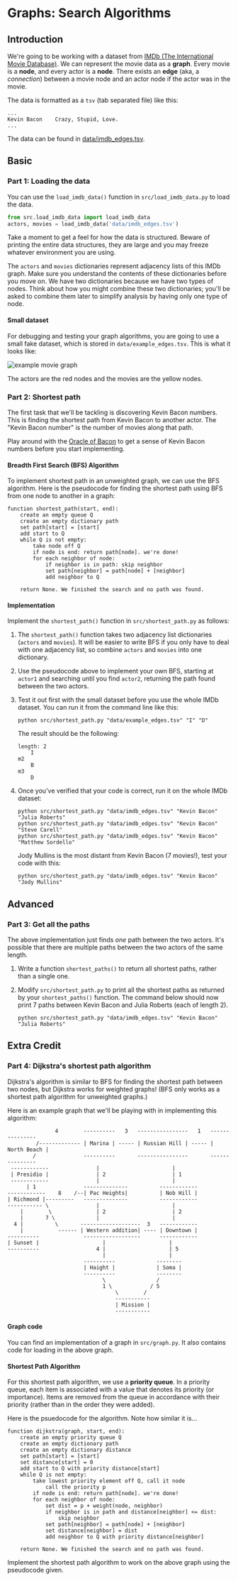 # Graphs: Search Algorithms

## Introduction

We're going to be working with a dataset from [IMDb (The International Movie Database)](http://www.imdb.com/). We can represent the movie data as a **graph**. Every movie is a **node**, and every actor is a **node**. There exists an **edge** (aka, a _connection_) between a movie node and an actor node if the actor was in the movie.

The data is formatted as a `tsv` (tab separated file) like this:

```
...
Kevin Bacon    Crazy, Stupid, Love.
...
```

The data can be found in [data/imdb_edges.tsv](data/imdb_edges.tsv).

## Basic
### Part 1: Loading the data

You can use the `load_imdb_data()` function in `src/load_imdb_data.py` to load the data.

```python
from src.load_imdb_data import load_imdb_data
actors, movies = load_imdb_data('data/imdb_edges.tsv')
```

Take a moment to get a feel for how the data is structured.  Beware of printing the entire data structures, they are large and you may freeze whatever environment you are using.

The `actors` and `movies` dictionaries represent adjacency lists of this IMDb graph. Make sure you understand the contents of these dictionaries before you move on. We have two dictionaries because we have two types of nodes. Think about how you might combine these two dictionaries; you'll be asked to combine them later to simplify analysis by having only one type of node.

#### Small dataset

For debugging and testing your graph algorithms, you are going to use a small fake dataset, which is stored in `data/example_edges.tsv`. This is what it looks like:

![example movie graph](images/example_graph.png)

The actors are the red nodes and the movies are the yellow nodes.

### Part 2: Shortest path

The first task that we'll be tackling is discovering Kevin Bacon numbers. This is finding the shortest path from Kevin Bacon to another actor. The "Kevin Bacon number" is the number of movies along that path.

Play around with the [Oracle of Bacon](https://oracleofbacon.org/) to get a sense of Kevin Bacon numbers before you start implementing.

#### Breadth First Search (BFS) Algorithm

To implement shortest path in an unweighted graph, we can use the BFS algorithm. Here is the pseudocode for finding the shortest path using BFS from one node to another in a graph:

```
function shortest_path(start, end):
    create an empty queue Q
    create an empty dictionary path
    set path[start] = [start]
    add start to Q
    while Q is not empty:
        take node off Q
        if node is end: return path[node]. we're done!
        for each neighbor of node:
            if neighbor is in path: skip neighbor
            set path[neighbor] = path[node] + [neighbor]
            add neighbor to Q

    return None. We finished the search and no path was found.
```

#### Implementation

Implement the `shortest_path()` function in `src/shortest_path.py` as follows:

1. The `shortest_path()` function takes two adjacency list dictionaries (`actors` and `movies`). It will be easier to write BFS if you only have to deal with one adjacency list, so combine `actors` and `movies` into one dictionary.

2. Use the pseudocode above to implement your own BFS, starting at `actor1` and searching until you find `actor2`, returning the path found between the two actors.

3. Test it out first with the small dataset before you use the whole IMDb dataset. You can run it from the command line like this:

    ```
    python src/shortest_path.py "data/example_edges.tsv" "I" "D"
    ```

    The result should be the following:
    ```
    length: 2
        I
    m2
        B
    m3
        D
    ```

4. Once you've verified that your code is correct, run it on the whole IMDb dataset:

    ```
    python src/shortest_path.py "data/imdb_edges.tsv" "Kevin Bacon" "Julia Roberts"
    python src/shortest_path.py "data/imdb_edges.tsv" "Kevin Bacon" "Steve Carell"
    python src/shortest_path.py "data/imdb_edges.tsv" "Kevin Bacon" "Matthew Sordello"
    ```

    Jody Mullins is the most distant from Kevin Bacon (7 movies!), test your code with this:
    ```
    python src/shortest_path.py "data/imdb_edges.tsv" "Kevin Bacon" "Jody Mullins"
    ```

## Advanced
### Part 3: Get all the paths

The above implementation just finds _one_ path between the two actors. It's possible that there are multiple paths between the two actors of the same length.

1. Write a function `shortest_paths()` to return all shortest paths, rather than a single one.

2. Modify `src/shortest_path.py` to print all the shortest paths as returned by your `shortest_paths()` function. The command below should now print 7 paths between Kevin Bacon and Julia Roberts (each of length 2).

    ```
    python src/shortest_path.py "data/imdb_edges.tsv" "Kevin Bacon" "Julia Roberts"
    ```


## Extra Credit
### Part 4: Dijkstra's shortest path algorithm

Dijkstra's algorithm is similar to BFS for finding the shortest path between two nodes, but Dijkstra works for weighted graphs! (BFS only works as a shortest path algorithm for unweighted graphs.)

Here is an example graph that we'll be playing with in implementing this algorithm:

```
               4        ----------   3   ----------------   1   ---------------
         /------------- | Marina | ----- | Russian Hill | ----- | North Beach |
        /               ----------       ----------------       ---------------
 ------------               |                       |
 | Presidio |               | 2                     | 1
 ------------               |                       |
      | 1               --------------          ------------
------------    8    /--| Pac Heights|          | Nob Hill |
| Richmond |---------   --------------          ------------
----------- \               |                       |
    |        \              | 2                     | 2
    |       7 \             |                       |
  4 |          \       -------------------  3   ------------
    |           ------ | Western addition| ---- | Downtown |
----------              ------------------      ------------
| Sunset |                    |                    |
----------                  4 |                    | 5
                              |                    |
                        ----------             --------
                        | Haight |             | Soma |
                        ----------             --------
                              \                /
                              1 \            / 5
                                  \        /
                                  -----------
                                  | Mission |
                                  -----------
```

#### Graph code

You can find an implementation of a graph in `src/graph.py`. It also contains code for loading in the above graph.

#### Shortest Path Algorithm

For this shortest path algorithm, we use a **priority queue**. In a priority queue, each item is associated with a value that denotes its priority (or importance). Items are removed from the queue in accordance with their priority (rather than in the order they were added).

Here is the psuedocode for the algorithm. Note how similar it is...

```
function dijkstra(graph, start, end):
    create an empty priority queue Q
    create an empty dictionary path
    create an empty dictionary distance
    set path[start] = [start]
    set distance[start] = 0
    add start to Q with priority distance[start]
    while Q is not empty:
        take lowest priority element off Q, call it node
            call the priority p
        if node is end: return path[node]. we're done!
        for each neighbor of node:
            set dist = p + weight(node, neighbor)
            if neighbor is in path and distance[neighbor] <= dist:
                skip neighbor
            set path[neighbor] = path[node] + [neighbor]
            set distance[neighbor] = dist
            add neighbor to Q with priority distance[neighbor]

    return None. We finished the search and no path was found.
```

Implement the shortest path algorithm to work on the above graph using the pseudocode given.
